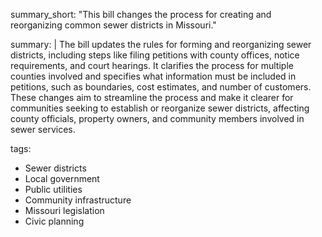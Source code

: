 summary_short: "This bill changes the process for creating and reorganizing common sewer districts in Missouri."

summary: |
  The bill updates the rules for forming and reorganizing sewer districts, including steps like filing petitions with county offices, notice requirements, and court hearings. It clarifies the process for multiple counties involved and specifies what information must be included in petitions, such as boundaries, cost estimates, and number of customers. These changes aim to streamline the process and make it clearer for communities seeking to establish or reorganize sewer districts, affecting county officials, property owners, and community members involved in sewer services.

tags:
  - Sewer districts
  - Local government
  - Public utilities
  - Community infrastructure
  - Missouri legislation
  - Civic planning
